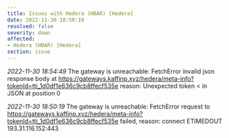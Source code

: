 ```yaml
---
title: Issues with Hedera (HBAR) [Hedera]
date: 2022-11-30 18:50:19
resolved: false
severity: down
affected:
- Hedera (HBAR) [Hedera]
section: issue
---
```


*2022-11-30 18:54:49* The gateway is unreachable: FetchError invalid json response body at https://gateways.kaffinp.xyz/hedera/meta-info?tokenId=tti_1d0df1e636c9cb8ffecf535e reason: Unexpected token < in JSON at position 0

*2022-11-30 18:50:19* The gateway is unreachable: FetchError request to https://gateways.kaffinp.xyz/hedera/meta-info?tokenId=tti_1d0df1e636c9cb8ffecf535e failed, reason: connect ETIMEDOUT 193.31.116.152:443